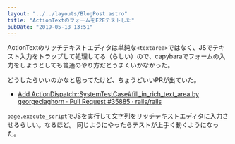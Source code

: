```yaml
---
layout: "../../layouts/BlogPost.astro"
title: "ActionTextのフォームをE2Eテストした"
pubDate: "2019-05-18 13:51"
---
```

ActionTextのリッチテキストエディタは単純な`<textarea>`ではなく、JSでテキスト入力をトラップして処理してる（らしい）ので、capybaraでフォームの入力をしようとしても普通のやり方だとうまくいかなかった。

どうしたらいいのかなと思ってたけど、ちょうどいいPRが出ていた。

- [Add ActionDispatch::SystemTestCase#fill\_in\_rich\_text\_area by georgeclaghorn · Pull Request #35885 · rails/rails](https://github.com/rails/rails/pull/35885)

`page.execute_script`でJSを実行して文字列をリッチテキストエディタに入力させるらしい。なるほど。
同じようにやったらテストが上手く動くようになった。
